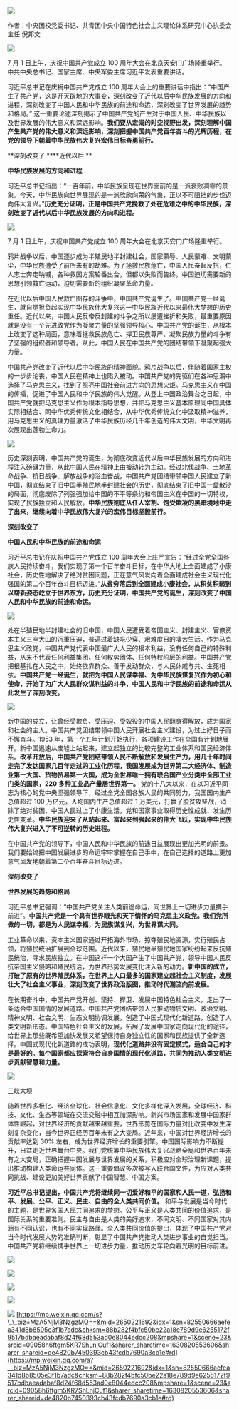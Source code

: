 ![](https://mmbiz.qpic.cn/mmbiz_png/FhQfiaCjw8s17Ic6WrQ5Na251n2ON8j7dZAuv58zPaTQV13ribo0stQwEMSXqunYFY0Rk9BjkKnImjVKHiacsDUhw/640?wx_fmt=png)

作者：中央团校党委书记、共青团中央中国特色社会主义理论体系研究中心执委会主任 倪邦文

![](https://mmbiz.qpic.cn/mmbiz_jpg/k5d4lfEvkEx4m5bbZ1eeeYuRFsJGTgSlAzB7ViaSKRy0NAuAibSVOibHJV9sGfX1nkgEWgTbWVLGpJibiatnchXFvlw/640?wx_fmt=jpeg)

7 月 1 日上午，庆祝中国共产党成立 100 周年大会在北京天安门广场隆重举行。中共中央总书记、国家主席、中央军委主席习近平发表重要讲话。

习近平总书记在庆祝中国共产党成立 100 周年大会上的重要讲话中指出：“中国产生了共产党，这是开天辟地的大事变，深刻改变了近代以后中华民族发展的方向和进程，深刻改变了中国人民和中华民族的前途和命运，深刻改变了世界发展的趋势和格局。” 这一重要论述深刻揭示了中国共产党的产生对于中国人民、中华民族以及世界发展的伟大意义和深远影响。**我们要从宏阔的时空视野出发，深刻理解中国产生共产党的伟大意义和深远影响，深刻把握中国共产党百年奋斗的光辉历程，在党的领导下朝着中华民族伟大复兴宏伟目标奋勇前行。** 

**深刻改变了 \*\***近代以后 \*\*

**中华民族发展的方向和进程**

习近平总书记指出：“一百年前，中华民族呈现在世界面前的是一派衰败凋零的景象。今天，中华民族向世界展现的是一派欣欣向荣的气象，正以不可阻挡的步伐迈向伟大复兴。”**历史充分证明，正是中国共产党挽救了处在危难之中的中华民族，深刻改变了近代以后中华民族发展的方向和进程。** 

![](https://mmbiz.qpic.cn/mmbiz_jpg/DhKPeHFI5Hia7nCXhsibrZDDibSHmGL0zkYQZYsh9SmtvhbzTXf4YGxjcSLxCRHYvvmicQfJ88aLbrbW767XyaxZoA/640?wx_fmt=jpeg)

7 月 1 日上午，庆祝中国共产党成立 100 周年大会在北京天安门广场隆重举行。

鸦片战争以后，中国逐步成为半殖民地半封建社会，国家蒙辱、人民蒙难、文明蒙尘，中华民族遭受了前所未有的劫难。为了拯救民族危亡，中国人民奋起反抗，仁人志士奔走呐喊，各种救国方案轮番出台，但都以失败而告终。中国迫切需要新的思想引领救亡运动，迫切需要新的组织凝聚革命力量。

在近代以后中国人民救亡图存的斗争中，中国共产党诞生了。中国共产党一经诞生，就自觉担负起实现中华民族伟大复兴这一中华民族近代以来最伟大梦想的历史重任。近代以来，中国人民反帝反封建的斗争之所以屡遭挫折和失败，最重要原因就是没有一个先进政党作为凝聚力量的坚强领导核心。中国共产党的诞生，从根本上改变了这种局面，意味着拯救民族危亡、捍卫民族尊严、凝聚民族力量的斗争有了坚强的组织者和领导者。从此，中国人民在中国共产党的团结带领下凝聚起强大力量。

中国共产党改变了近代以后中华民族的精神面貌。鸦片战争以后，伴随着国家主权的一步步沦丧，中国人民在精神上也陷入被动。中国共产党的先驱们在各种思潮中选择了马克思主义，找到了照亮中国社会前进方向的思想火炬。马克思主义在中国的传播，促进了中国人民和中华民族的伟大觉醒。从登上中国政治舞台之日起，中国共产党就把马克思主义作为根本指导思想，并把马克思主义基本原理同中国具体实际相结合、同中华优秀传统文化相结合，从中华优秀传统文化中汲取精神滋养，用马克思主义的真理力量激活了中华民族历经几千年创造的伟大文明，中华文明再次展现出蓬勃生命力。

![](https://mmbiz.qpic.cn/mmbiz_jpg/7hxJRjsnhfkD1icRStXNhQyZ1yicRwLbwlqVc3ZhtGxdeHRWoQnzDicGONRCPM3mG4N8XibGGJDQJ52OanosvNmibqw/640?wx_fmt=jpeg)

历史深刻表明，中国共产党的诞生，为彻底改变近代以后中华民族发展的方向和进程注入磅礴力量，从此中国人民在精神上由被动转为主动。经过北伐战争、土地革命战争、抗日战争、解放战争的浴血奋战，中国共产党团结带领中国人民建立了新中国，彻底结束了旧中国半殖民地半封建社会的历史，彻底结束了旧中国一盘散沙的局面，彻底废除了列强强加给中国的不平等条约和帝国主义在中国的一切特权，实现了民族独立和人民解放。**中华民族彻底从任人宰割、饱受欺凌的黑暗境地中走了出来，继续向着中华民族伟大复兴的宏伟目标坚毅前行。** 

**深刻改变了**

**中国人民和中华民族的前途和命运**

习近平总书记在庆祝中国共产党成立 100 周年大会上庄严宣告：“经过全党全国各族人民持续奋斗，我们实现了第一个百年奋斗目标，在中华大地上全面建成了小康社会，历史性地解决了绝对贫困问题，正在意气风发向着全面建成社会主义现代化强国的第二个百年奋斗目标迈进。”**从贫穷落后到全面建成小康社会，从积贫积弱到以崭新姿态屹立于世界东方，历史充分证明，中国共产党的诞生，深刻改变了中国人民和中华民族的前途和命运。** 

![](https://mmbiz.qpic.cn/mmbiz_jpg/7hxJRjsnhfkD1icRStXNhQyZ1yicRwLbwllTgFYQZdHrX6dNLs4FqevxicWb4ZuLIVibL4mhhe0B1fahZbJWs9V2hA/640?wx_fmt=jpeg)

处在半殖民地半封建社会的旧中国，中国人民遭受着帝国主义、封建主义、官僚资本主义三座大山的沉重压迫，普遍过着缺吃少穿、艰难度日的凄苦生活。作为马克思主义政党，中国共产党代表中国最广大人民的根本利益，没有任何自己的特殊利益，从来不代表任何利益集团、任何权势团体、任何特权阶层的利益。中国共产党把根基扎在人民之中，始终依靠群众、善于发动群众，与人民休戚与共、生死相依。**中国共产党一经诞生，就把为中国人民谋幸福、为中华民族谋复兴作为初心和使命，开始了为广大人民群众谋利益的斗争，中国人民和中华民族的前途和命运从此发生了深刻改变。** 

![](https://mmbiz.qpic.cn/mmbiz_jpg/7hxJRjsnhfkD1icRStXNhQyZ1yicRwLbwlq1JNKguacfUAE0ibnW5UcxgXwSDFDwfAJRMepXRJd8COylBvdbiaq39Q/640?wx_fmt=jpeg)

新中国的成立，让曾经受欺负、受压迫、受奴役的中国人民翻身得解放，成为国家和社会的主人。中国共产党团结带领中国人民开展社会主义建设，为过上好日子而不懈奋斗。1953 年，第一个五年计划开始执行，各项建设工作在全国有计划地展开。新中国迅速从废墟上站起来，建立起独立的比较完整的工业体系和国民经济体系。**改革开放后，中国共产党团结带领人民不断解放和发展生产力，用几十年时间走完了发达国家几百年走过的工业化历程，我国发展成为世界第二大经济体、制造业第一大国、货物贸易第一大国，成为全世界唯一拥有联合国产业分类中全部工业门类的国家，220 多种工业品产量居世界第一。** 党的十八大以来，在以习近平同志为核心的党中央坚强领导下，经过全党全国各族人民的共同努力，我国国内生产总值超过 100 万亿元，人均国内生产总值超过 1 万美元，打赢了脱贫攻坚战，消除了绝对贫困，中国人民过上了小康生活，党和国家事业取得历史性成就、发生历史性变革。**中华民族迎来了从站起来、富起来到强起来的伟大飞跃，实现中华民族伟大复兴进入了不可逆转的历史进程。** 

在中国共产党的领导下，中国人民和中华民族的前途日益展现出更加光明的前景。我们要始终把中国发展进步的命运牢牢掌握在自己手中，在自己选择的道路上更加意气风发地朝着第二个百年奋斗目标迈进。

**深刻改变了**

**世界发展的趋势和格局**

习近平总书记强调：“中国共产党关注人类前途命运，同世界上一切进步力量携手前进”。**中国共产党是一个具有世界眼光和天下情怀的马克思主义政党。我们党所做的一切，都是为人民谋幸福，为民族谋复兴，为世界谋大同。** 

工业革命以来，资本主义国家通过开拓海外市场、掠夺殖民地资源，实行殖民占领，将殖民统治扩展到全球范围。近代以来，殖民地半殖民地国家纷纷起来反抗殖民统治，寻求民族独立。在中国这样一个大国产生了中国共产党，领导中国人民反抗帝国主义侵略和殖民统治，为世界形势发展变化注入新的动力。**新中国的成立，打破了原有的世界殖民体系，在世界上人口最多的国家建立起社会主义制度，发展壮大了社会主义事业，深刻改变了世界政治版图，推动时代潮流向前发展。** 

在长期奋斗中，中国共产党开创、坚持、捍卫、发展中国特色社会主义，走出了一条适合中国国情的发展道路。中国共产党团结带领人民推动物质文明、政治文明、精神文明、社会文明、生态文明协调发展，创造了中国式现代化新道路，创造了人类文明新形态。中国特色社会主义的发展，拓展了发展中国家走向现代化的途径，给世界上那些既希望加快发展又希望保持自身独立性的国家和民族提供了全新选择。中国式现代化新道路的成功表明，**现代化道路并没有固定模式，适合自己的才是最好的。每个国家都应探索符合自身国情的现代化道路，共同为推动人类文明进步贡献智慧和力量。** 

![](https://mmbiz.qpic.cn/mmbiz_jpg/7hxJRjsnhfmEOD2YNutdrYAjktyQn4DfK55UIZl2Y3qNsw1PCZDpxgbHkGrc4KluD69W2d25MXKmM4lmfSkkyQ/640?wx_fmt=jpeg)

三峡大坝

随着世界多极化、经济全球化、社会信息化、文化多样化深入发展，全球经济、科技、文化、生态等领域在交流交融中相互加深影响。新兴市场国家和发展中国家群体性崛起，对世界经济的贡献越来越重要，世界形势在国际力量对比改变中发生深刻复杂变化，当今世界正经历百年未有之大变局。近年来，中国对世界经济增长的贡献率达到 30% 左右，成为世界经济增长的重要引擎。中国国际影响力不断提升，日益走近世界舞台中央。我们党统筹中华民族伟大复兴战略全局和世界百年未有之大变局，正确把握中国发展与世界发展的关系，积极应对全球治理新课题，提出推动构建人类命运共同体。这一重要倡议多次被写入联合国文件，为应对人类共同挑战、建设更加美好世界贡献了中国智慧、中国方案。

**习近平总书记提出，中国共产党将继续同一切爱好和平的国家和人民一道，弘扬和平、发展、公平、正义、民主、自由的全人类共同价值。** 和平与发展是当今时代的主题，是世界各国人民共同追求的梦想。公平与正义是人类共同的价值追求，是国际关系的重要准则。民主与自由是人类的美好追求，不同文明、不同国家对其内涵有不同认识，也有不同实现路径。全人类共同价值的提出，体现了中国共产党对当今时代发展大势的准确判断，彰显了中国共产党推动人类进步事业的自觉担当。中国共产党将继续携手世界上一切进步力量，推动历史车轮向着光明的目标前进。

![](https://mmbiz.qpic.cn/mmbiz_jpg/7hxJRjsnhfkD1icRStXNhQyZ1yicRwLbwl8YrISiaBQTaMWf3DDFIQOqS6LI0iaBuqqqwgeEExrLQm9I8UMaFAsZgQ/640?wx_fmt=jpeg)

[![](https://mmbiz.qpic.cn/mmbiz_png/FhQfiaCjw8s2PbiamjRl0t0OxZPunmJFc7lj2GZ4cAXjFFVMryoO61Zav9zlcybax5hvr4jfMSiaMsLW3N3icEqrZA/640?wx_fmt=png)
](http://mp.weixin.qq.com/s?__biz=MzA5NjM3NzgzMQ==&mid=2650221625&idx=1&sn=d48f23d48f06b43baac5822b40171fe2&chksm=88b282b1bfc50ba7e179729ba1908bbf777d4d41746af4205c5cd467dc14fdefe4be668fcc51&scene=21#wechat_redirect)

[![](https://mmbiz.qpic.cn/mmbiz_png/FhQfiaCjw8s2PbiamjRl0t0OxZPunmJFc7cZzIAibIibcG4l5RDtaGXnkWoqpEUialXibtkhgFkvKicbyGCVTnopkouvA/640?wx_fmt=png)
](http://mp.weixin.qq.com/s?__biz=MzA5NjM3NzgzMQ==&mid=2650221476&idx=1&sn=0c6ab5aeec8c236a1a11b96a50df77a3&chksm=88b2852cbfc50c3a81bab61d03bbd29f1d202c2e72ff8095183d231687d09769a0919e948538&scene=21#wechat_redirect)

[![](https://mmbiz.qpic.cn/mmbiz_png/FhQfiaCjw8s2PbiamjRl0t0OxZPunmJFc7qZ3IjOINXIlVILphE93axYic46Heic93mkcmgYDyoF4p5ujll0ojdq4w/640?wx_fmt=png)
](http://mp.weixin.qq.com/s?__biz=MzA5NjM3NzgzMQ==&mid=2650221509&idx=1&sn=4f6af153df64318a51605ed1c1a9fe3a&chksm=88b2854dbfc50c5b01ee1c62b898bf90da8112261ca87712654d6cf5b56e2af6d4283dab79a6&scene=21#wechat_redirect)

![](https://mmbiz.qpic.cn/mmbiz_gif/FhQfiaCjw8s3icq7YiacnbxPlMCPg9kv7NZ1zI6sJc7bHCQR59TficV97Bp46cX6nD5bQphQkJXaJVvSibiaV9BoicegQ/640?wx_fmt=gif) 
 [https://mp.weixin.qq.com/s?\_\_biz=MzA5NjM3NzgzMQ==&mid=2650221692&idx=1&sn=82550666aefea341d8b8505e3f1b7adc&chksm=88b282f4bfc50be22a18e789d9e6255172f9517bdbaeadabaf8d24f68d553ad0e8044edcc208&mpshare=1&scene=23&srcid=09058h6ftgm5KR7ShLnjCuf1&sharer_sharetime=1630820553606&sharer_shareid=de4820b7450393cb43fcdb7690a3cb1e#rd](https://mp.weixin.qq.com/s?__biz=MzA5NjM3NzgzMQ==&mid=2650221692&idx=1&sn=82550666aefea341d8b8505e3f1b7adc&chksm=88b282f4bfc50be22a18e789d9e6255172f9517bdbaeadabaf8d24f68d553ad0e8044edcc208&mpshare=1&scene=23&srcid=09058h6ftgm5KR7ShLnjCuf1&sharer_sharetime=1630820553606&sharer_shareid=de4820b7450393cb43fcdb7690a3cb1e#rd)

